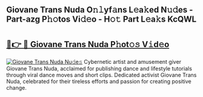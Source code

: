 ## Giovane Trans Nuda O𝚗𝚕yf𝚊ns L𝚎a𝚔ed N𝚞𝚍es - Part-azg P𝚑𝚘tos Vi𝚍𝚎o - H𝚘𝚝 Part L𝚎a𝚔s KcQWL

# <h2><a href="http://kfeb1sa.oniu.top/?m=Giovane+Trans+Nuda">🔗👉 🔴 Giovane Trans Nuda P𝚑ot𝚘𝚜 V𝚒d𝚎o</a></h2>

[![Giovane Trans Nuda Nu𝚍e𝚜](https://i.imgur.com/0qMVB7G.gif)](http://kfeb1sa.oniu.top/?m=Giovane+Trans+Nuda)
Cybernetic artist and amusement giver Giovane Trans Nuda, acclaimed for publishing dance and lifestyle tutorials through viral dance moves and short clips. Dedicated activist Giovane Trans Nuda, celebrated for their tireless efforts and passion for creating positive change.  
